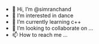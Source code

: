 - 👋 Hi, I’m @simranchand
- 👀 I’m interested in dance
- 🌱 I’m currently learning c++
- 💞️ I’m looking to collaborate on ...
- 📫 How to reach me ...

<!---
simranchand/simranchand is a ✨ special ✨ repository because its `README.md` (this file) appears on your GitHub profile.
You can click the Preview link to take a look at your changes.
--->
